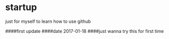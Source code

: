 # startup
just for myself to learn how to use github

####first update
####date 2017-01-18
####just wanna try this for first time
